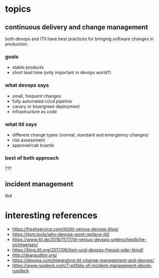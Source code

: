 # topics

## continuous delivery and change management

both devops and ITIl have best practices for bringing software changes in production.

### goals

- stable products
- short lead time (only important in devops world?)

### what devops says

- small, frequent changes
- fully automated ci/cd pipeline
- canary or blue/green deployment
- infrastructure as code

### what itil says

- different change types (normal, standard and emergemcy changes)
- risk assessment
- approval/cab boards

### best of both approach

???

## incident management

tbd



# interesting references

- https://freshservice.com/itil/itil-versus-devops-blog/
- https://itsm.tools/why-devops-wont-replace-itil/
- https://www.itil.de/2016/11/17/itil-versus-devops-unterschiedliche-sichtweisen/
- https://blog.itil.org/2017/06/itsm-und-devops-freund-oder-feind/
- http://dearauditor.org/
- https://devops.com/integrating-itil-change-management-and-devops/
- https://www.rundeck.com/7-pitfalls-of-incident-management-ebook-rundeck
